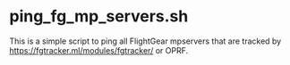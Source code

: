 # ping_fg_mp_servers.sh
This is a simple script to ping all FlightGear mpservers that are tracked by https://fgtracker.ml/modules/fgtracker/ or OPRF.
